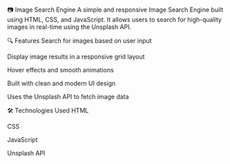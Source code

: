 📷 Image Search Engine
A simple and responsive Image Search Engine built using HTML, CSS, and JavaScript. It allows users to search for high-quality images in real-time using the Unsplash API.

🔍 Features
Search for images based on user input

Display image results in a responsive grid layout

Hover effects and smooth animations

Built with clean and modern UI design

Uses the Unsplash API to fetch image data

🛠️ Technologies Used
HTML

CSS

JavaScript

Unsplash API

